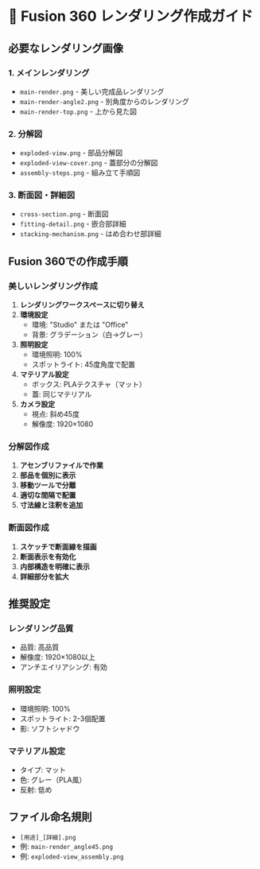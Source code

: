 # 🎨 Fusion 360 レンダリング作成ガイド

## 必要なレンダリング画像

### 1. メインレンダリング
- `main-render.png` - 美しい完成品レンダリング
- `main-render-angle2.png` - 別角度からのレンダリング
- `main-render-top.png` - 上から見た図

### 2. 分解図
- `exploded-view.png` - 部品分解図
- `exploded-view-cover.png` - 蓋部分の分解図
- `assembly-steps.png` - 組み立て手順図

### 3. 断面図・詳細図
- `cross-section.png` - 断面図
- `fitting-detail.png` - 嵌合部詳細
- `stacking-mechanism.png` - はめ合わせ部詳細

## Fusion 360での作成手順

### 美しいレンダリング作成
1. **レンダリングワークスペースに切り替え**
2. **環境設定**
   - 環境: "Studio" または "Office"
   - 背景: グラデーション（白→グレー）
3. **照明設定**
   - 環境照明: 100%
   - スポットライト: 45度角度で配置
4. **マテリアル設定**
   - ボックス: PLAテクスチャ（マット）
   - 蓋: 同じマテリアル
5. **カメラ設定**
   - 視点: 斜め45度
   - 解像度: 1920×1080

### 分解図作成
1. **アセンブリファイルで作業**
2. **部品を個別に表示**
3. **移動ツールで分離**
4. **適切な間隔で配置**
5. **寸法線と注釈を追加**

### 断面図作成
1. **スケッチで断面線を描画**
2. **断面表示を有効化**
3. **内部構造を明確に表示**
4. **詳細部分を拡大**

## 推奨設定

### レンダリング品質
- 品質: 高品質
- 解像度: 1920×1080以上
- アンチエイリアシング: 有効

### 照明設定
- 環境照明: 100%
- スポットライト: 2-3個配置
- 影: ソフトシャドウ

### マテリアル設定
- タイプ: マット
- 色: グレー（PLA風）
- 反射: 低め

## ファイル命名規則
- `[用途]_[詳細].png`
- 例: `main-render_angle45.png`
- 例: `exploded-view_assembly.png` 